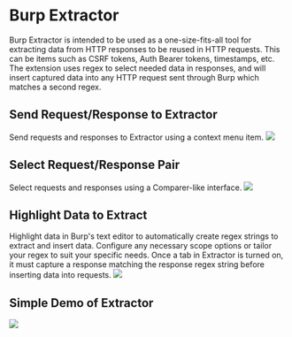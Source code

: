 # Burp Extractor
Burp Extractor is intended to be used as a one-size-fits-all tool for extracting data from HTTP responses to be reused in HTTP requests. This can be items such as CSRF tokens, Auth Bearer tokens, timestamps, etc. The extension uses regex to select needed data in responses, and will insert captured data into any HTTP request sent through Burp which matches a second regex.

## Send Request/Response to Extractor
Send requests and responses to Extractor using a context menu item.
<img src="https://github.com/NetSPI/BurpExtractor/blob/master/images/contextMenu.PNG?raw=true">

## Select Request/Response Pair
Select requests and responses using a Comparer-like interface.
<img src="https://github.com/NetSPI/BurpExtractor/blob/master/images/requestResponseSelection.PNG?raw=true">

## Highlight Data to Extract
Highlight data in Burp's text editor to automatically create regex strings to extract and insert data. Configure any necessary scope options or tailor your regex to suit your specific needs. Once a tab in Extractor is turned on, it must capture a response matching the response regex string before inserting data into requests.
<img src="https://github.com/NetSPI/BurpExtractor/blob/master/images/regexSelection.PNG?raw=true">

## Simple Demo of Extractor
<img src="https://github.com/NetSPI/BurpExtractor/blob/master/images/walkthrough.gif?raw=true">
